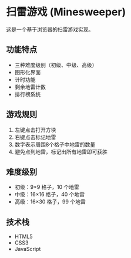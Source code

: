 # 扫雷游戏 (Minesweeper)

这是一个基于浏览器的扫雷游戏实现。

## 功能特点

- 三种难度级别（初级、中级、高级）
- 图形化界面
- 计时功能
- 剩余地雷计数
- 排行榜系统

## 游戏规则

1. 左键点击打开方块
2. 右键点击标记地雷
3. 数字表示周围8个格子中地雷的数量
4. 避免点到地雷，标记出所有地雷即可获胜

## 难度级别

- 初级：9×9 格子，10 个地雷
- 中级：16×16 格子，40 个地雷
- 高级：16×30 格子，99 个地雷

## 技术栈

- HTML5
- CSS3
- JavaScript 